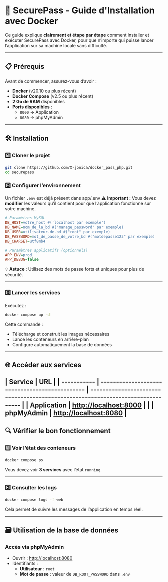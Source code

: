 # 🚀 SecurePass - Guide d'Installation avec Docker

Ce guide explique **clairement et étape par étape** comment installer et exécuter SecurePass avec Docker, pour que n’importe qui puisse lancer l’application sur sa machine locale sans difficulté.

---

## 📋 Prérequis

Avant de commencer, assurez-vous d’avoir :

- **Docker** (v20.10 ou plus récent)
- **Docker Compose** (v2.5 ou plus récent)
- **2 Go de RAM** disponibles
- **Ports disponibles** :
  - `8000` → Application
  - `8080` → phpMyAdmin

---

## 🛠️ Installation

### 1️⃣ Cloner le projet

```bash
git clone https://github.com/X-jonica/docker_pass_php.git
cd securepass
```

### 2️⃣ Configurer l’environnement

Un fichier `.env` est déjà présent dans app/.env
⚠️ **Important :** Vous devez **modifier** les valeurs qu’il contient pour que l’application fonctionne sur votre machine.

```ini
# Paramètres MySQL
DB_HOST=votre_host #('localhost par exemple')
DB_NAME=nom_de_la_bd #("manage_password" par exemple)
DB_USER=utilisateur-de-bd #("root" par exemple)
DB_PASSWORD=mot_de_passe_de_votre_bd #("motdepasse123" par exemple)
DB_CHARSET=utf8mb4

# Paramètres applicatifs (optionnels)
APP_ENV=prod
APP_DEBUG=false
```

💡 **Astuce** : Utilisez des mots de passe forts et uniques pour plus de sécurité.

---

### 3️⃣ Lancer les services

Exécutez :

```bash
docker compose up -d
```

Cette commande :

- Télécharge et construit les images nécessaires
- Lance les conteneurs en arrière-plan
- Configure automatiquement la base de données

---

## 🌐 Accéder aux services

| Service     | URL                                            |
| ----------- | ---------------------------------------------- | ------------------------------------------------------------------------------- |
| Application | [http://localhost:8000](http://localhost:8000) |                                                                            |
| phpMyAdmin  | [http://localhost:8080](http://localhost:8080) |
---

## 🔍 Vérifier le bon fonctionnement

### 1️⃣ Voir l’état des conteneurs

```bash
docker compose ps
```

Vous devez voir **3 services** avec l’état `running`.

---

### 2️⃣ Consulter les logs

```bash
docker compose logs -f web
```

Cela permet de suivre les messages de l’application en temps réel.

---

## 🗃️ Utilisation de la base de données

### Accès via phpMyAdmin

- Ouvrir : [http://localhost:8080](http://localhost:8080)
- Identifiants :
  - **Utilisateur** : `root`
  - **Mot de passe** : valeur de `DB_ROOT_PASSWORD` dans `.env`

